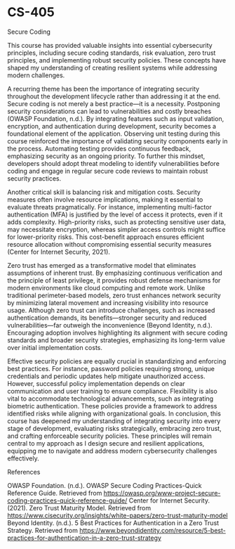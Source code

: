 # CS-405
Secure Coding

This course has provided valuable insights into essential cybersecurity principles, including secure coding standards, risk evaluation, zero trust principles, and implementing robust security policies. These concepts have shaped my understanding of creating resilient systems while addressing modern challenges.

A recurring theme has been the importance of integrating security throughout the development lifecycle rather than addressing it at the end. Secure coding is not merely a best practice—it is a necessity. Postponing security considerations can lead to vulnerabilities and costly breaches (OWASP Foundation, n.d.). By integrating features such as input validation, encryption, and authentication during development, security becomes a foundational element of the application. Observing unit testing during this course reinforced the importance of validating security components early in the process. Automating testing provides continuous feedback, emphasizing security as an ongoing priority. To further this mindset, developers should adopt threat modeling to identify vulnerabilities before coding and engage in regular secure code reviews to maintain robust security practices.

Another critical skill is balancing risk and mitigation costs. Security measures often involve resource implications, making it essential to evaluate threats pragmatically. For instance, implementing multi-factor authentication (MFA) is justified by the level of access it protects, even if it adds complexity. High-priority risks, such as protecting sensitive user data, may necessitate encryption, whereas simpler access controls might suffice for lower-priority risks. This cost-benefit approach ensures efficient resource allocation without compromising essential security measures (Center for Internet Security, 2021).

Zero trust has emerged as a transformative model that eliminates assumptions of inherent trust. By emphasizing continuous verification and the principle of least privilege, it provides robust defense mechanisms for modern environments like cloud computing and remote work. Unlike traditional perimeter-based models, zero trust enhances network security by minimizing lateral movement and increasing visibility into resource usage. Although zero trust can introduce challenges, such as increased authentication demands, its benefits—stronger security and reduced vulnerabilities—far outweigh the inconvenience (Beyond Identity, n.d.). Encouraging adoption involves highlighting its alignment with secure coding standards and broader security strategies, emphasizing its long-term value over initial implementation costs.

Effective security policies are equally crucial in standardizing and enforcing best practices. For instance, password policies requiring strong, unique credentials and periodic updates help mitigate unauthorized access. However, successful policy implementation depends on clear communication and user training to ensure compliance. Flexibility is also vital to accommodate technological advancements, such as integrating biometric authentication. These policies provide a framework to address identified risks while aligning with organizational goals.
In conclusion, this course has deepened my understanding of integrating security into every stage of development, evaluating risks strategically, embracing zero trust, and crafting enforceable security policies. These principles will remain central to my approach as I design secure and resilient applications, equipping me to navigate and address modern cybersecurity challenges effectively.

References
 
OWASP Foundation. (n.d.). OWASP Secure Coding Practices-Quick Reference Guide. Retrieved from https://owasp.org/www-project-secure-coding-practices-quick-reference-guide/
Center for Internet Security. (2021). Zero Trust Maturity Model. Retrieved from https://www.cisecurity.org/insights/white-papers/zero-trust-maturity-model
Beyond Identity. (n.d.). 5 Best Practices for Authentication in a Zero Trust Strategy. Retrieved from https://www.beyondidentity.com/resource/5-best-practices-for-authentication-in-a-zero-trust-strategy


